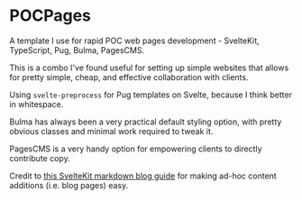 # POCPages

A template I use for rapid POC web pages development - SvelteKit, TypeScript, Pug, Bulma, PagesCMS.

This is a combo I've found useful for setting up simple websites that allows for pretty simple, cheap, and effective collaboration with clients.

Using `svelte-preprocess` for Pug templates on Svelte, because I think better in whitespace.

Bulma has always been a very practical default styling option, with pretty obvious classes and minimal work required to tweak it.

PagesCMS is a very handy option for empowering clients to directly contribute copy.

Credit to [this SvelteKit markdown blog guide](https://joshcollinsworth.com/blog/build-static-sveltekit-markdown-blog#writing-a-utility-to-fetch-posts)
for making ad-hoc content additions (i.e. blog pages) easy.
